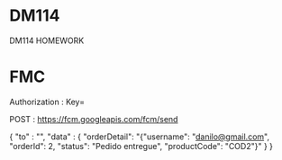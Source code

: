 # DM114
DM114 HOMEWORK

# FMC

Authorization : Key=<TOKEN>

POST : https://fcm.googleapis.com/fcm/send

{
	"to" : "<TOKEN>",
	"data" : {
		"orderDetail": "{\"username\": \"danilo@gmail.com\", \"orderId\": 2, \"status\": \"Pedido entregue\", \"productCode\": \"COD2\"}"
	}
}
